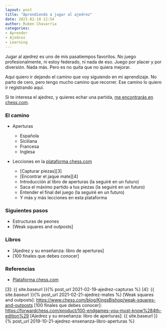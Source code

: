 ```yaml
---
layout: post
title: "Aprendiendo a jugar al ajedrez"
date: 2021-02-18 12:54
author: Ruben Chavarria
categories: 
- Aprender
- Ajedrez
- Learning
---
```


Jugar al ajedrez es uno de mis pasatiempos favoritos. No juego profesionalmente,
ni estoy federado, ni nada de eso. Juego por placer y por diversión. Nada más.
Pero es no quita que no quiera mejorar.

Aquí quiero ir dejando el camino que voy siguiendo en mi aprendizaje. No parto
de cero, pero tengo mucho camino que recorrer. Ese camino lo quiero ir registrando
aquí.

Si te interesa el ajedrez, y quieres echar una partida, 
[me encontrarás en chess.com][1].

<!-- more -->

### El camino

- Aperturas

    - Española
    - Siciliana
    - Francesa
    - Inglesa
    
- Lecciones en la [plataforma chess.com][2]

    - [Capturar piezas][3]
    - [Encontrar el jaque mate][4]
    - Introducción al libro de aperturas (la seguiré en un futuro)
    - Saca el máximo partido a tus piezas (la seguiré en un futuro)
    - Entender el final del juego (la seguiré en un futuro)
    - Y más y más lecciones en esta plataforma
    
### Siguientes pasos

- Estructuras de peones
- [Weak squares and outposts]

### Libros

- [Ajedrez y su enseñanza: libro de aperturas]
- [100 finales que debes conocer]

### Referencias

- [Plataforma chess.com][2]

[1]: https://www.chess.com/member/txingo
[2]: https://www.chess.com
[3]: {{ site.baseurl }}{% post_url 2021-02-19-ajedrez-capturas %}
[4]: {{ site.baseurl }}{% post_url 2021-02-21-ajedrez-mates %}
[Weak squares and outposts]: https://www.chess.com/blog/KingsBishop/weak-squares-and-outposts
[100 finales que debes conocer]: https://forwardchess.com/product/100-endgames-you-must-know%284th-edition%29
[Ajedrez y su enseñanza: libro de aperturas]: {{ site.baseurl }}{% post_url 2019-10-21-ajedrez-ensenanza-libro-aperturas %}
